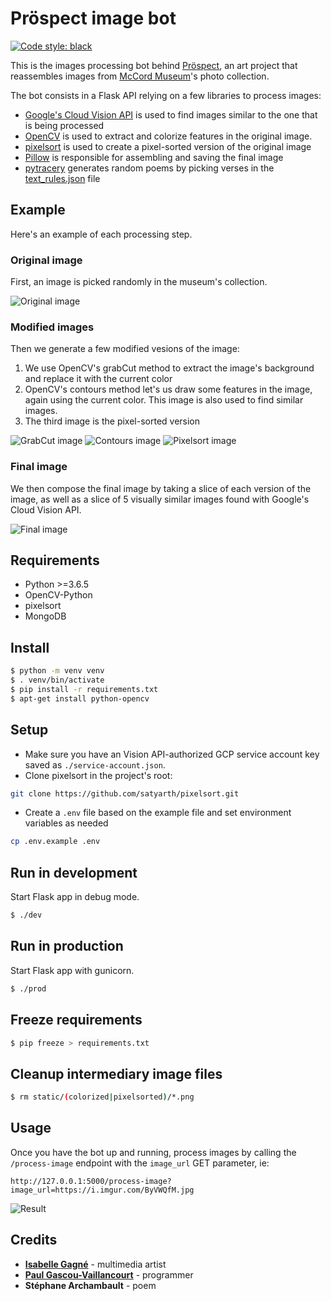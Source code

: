 # Pröspect image bot

[![Code style: black](https://img.shields.io/badge/code%20style-black-000000.svg)](https://github.com/ambv/black)

This is the images processing bot behind [Pröspect](https://pröspect.art), an art project that reassembles images from [McCord Museum](https://www.musee-mccord.qc.ca)'s photo collection.

The bot consists in a Flask API relying on a few libraries to process images:

- [Google's Cloud Vision API](https://cloud.google.com/vision/) is used to find images similar to the one that is being processed
- [OpenCV](https://opencv.org/) is used to extract and colorize features in the original image.
- [pixelsort](https://github.com/satyarth/pixelsort) is used to create a pixel-sorted version of the original image
- [Pillow](https://pillow.readthedocs.io/) is responsible for assembling and saving the final image
- [pytracery](https://github.com/aparrish/pytracery) generates random poems by picking verses in the [text_rules.json](./text_rules.json) file

## Example

Here's an example of each processing step.

### Original image

First, an image is picked randomly in the museum's collection.

![Original image](https://i.imgur.com/XrDbllJ.jpg)

### Modified images

Then we generate a few modified vesions of the image:

1. We use OpenCV's grabCut method to extract the image's background and replace it with the current color
2. OpenCV's contours method let's us draw some features in the image, again using the current color. This image is also used to find similar images.
3. The third image is the pixel-sorted version

![GrabCut image](https://i.imgur.com/p2vKvtY.jpg)
![Contours image](https://i.imgur.com/NBdjuuV.jpg)
![Pixelsort image](https://i.imgur.com/TmyUfOw.jpg)

### Final image

We then compose the final image by taking a slice of each version of the image, as well as a slice of 5 visually similar images found with Google's Cloud Vision API.

![Final image](https://i.imgur.com/FIxoqb3.jpg)


## Requirements

- Python >=3.6.5
- OpenCV-Python
- pixelsort
- MongoDB

## Install

```sh
$ python -m venv venv
$ . venv/bin/activate
$ pip install -r requirements.txt
$ apt-get install python-opencv
```

## Setup

- Make sure you have an Vision API-authorized GCP service account key saved as `./service-account.json`.
- Clone pixelsort in the project's root:

```sh
git clone https://github.com/satyarth/pixelsort.git
```
- Create a `.env` file based on the example file and set environment variables as needed

```sh
cp .env.example .env
```

## Run in development

Start Flask app in debug mode.

```sh
$ ./dev
```

## Run in production

Start Flask app with gunicorn.

```sh
$ ./prod
```

## Freeze requirements

```sh
$ pip freeze > requirements.txt
```

## Cleanup intermediary image files

```sh
$ rm static/(colorized|pixelsorted)/*.png
```

## Usage

Once you have the bot up and running, process images by calling the `/process-image` endpoint with the `image_url` GET parameter, ie:

```
http://127.0.0.1:5000/process-image?image_url=https://i.imgur.com/ByVWQfM.jpg
```

![Result](https://i.imgur.com/pCrr6aH.jpg)

## Credits

- **[Isabelle Gagné](http://www.isabellegagne.ca/)** - multimedia artist
- **[Paul Gascou-Vaillancourt](https://paulgv.com/)** - programmer
- **Stéphane Archambault** - poem
